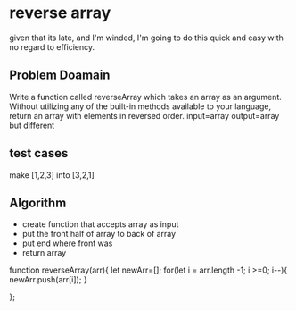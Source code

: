 # reverse array

given that its late, and I'm winded, I'm
going to do this quick and easy with no regard to efficiency.

## Problem Doamain

Write a function called reverseArray which takes an array as an argument. Without utilizing any of the built-in methods available to your language, return an array with elements in reversed order.
input=array
output=array but different

## test cases
make [1,2,3] into [3,2,1]

## Algorithm
- create function that accepts array as input
- put the front half of array to back of array
- put end where front was
- return array

function reverseArray(arr){
  let newArr=[];
  for(let i = arr.length -1; i >=0; i--){
    newArr.push(arr[i]);
  }

};
